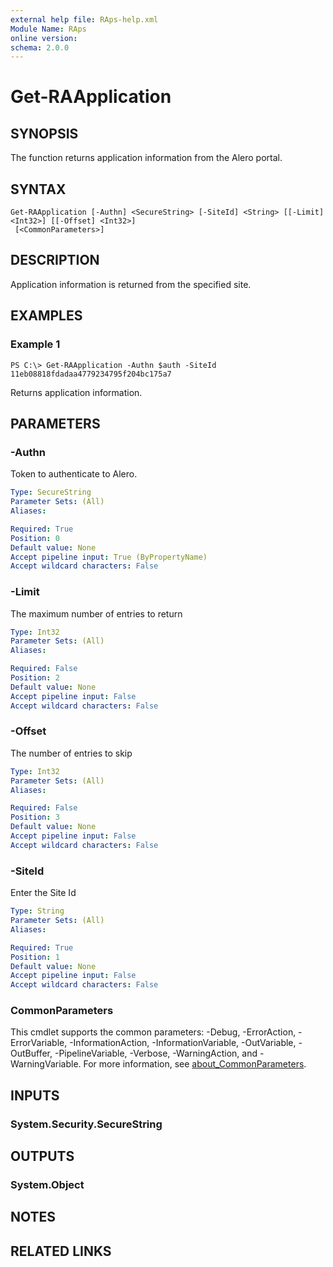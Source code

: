 ```yaml
---
external help file: RAps-help.xml
Module Name: RAps
online version:
schema: 2.0.0
---
```


# Get-RAApplication

## SYNOPSIS
The function returns application information from the Alero portal.

## SYNTAX

```
Get-RAApplication [-Authn] <SecureString> [-SiteId] <String> [[-Limit] <Int32>] [[-Offset] <Int32>]
 [<CommonParameters>]
```

## DESCRIPTION
Application information is returned from the specified site.

## EXAMPLES

### Example 1
```
PS C:\> Get-RAApplication -Authn $auth -SiteId 11eb08818fdadaa4779234795f204bc175a7
```

Returns application information.

## PARAMETERS

### -Authn
Token to authenticate to Alero.

```yaml
Type: SecureString
Parameter Sets: (All)
Aliases:

Required: True
Position: 0
Default value: None
Accept pipeline input: True (ByPropertyName)
Accept wildcard characters: False
```

### -Limit
The maximum number of entries to return

```yaml
Type: Int32
Parameter Sets: (All)
Aliases:

Required: False
Position: 2
Default value: None
Accept pipeline input: False
Accept wildcard characters: False
```

### -Offset
The number of entries to skip

```yaml
Type: Int32
Parameter Sets: (All)
Aliases:

Required: False
Position: 3
Default value: None
Accept pipeline input: False
Accept wildcard characters: False
```

### -SiteId
Enter the Site Id

```yaml
Type: String
Parameter Sets: (All)
Aliases:

Required: True
Position: 1
Default value: None
Accept pipeline input: False
Accept wildcard characters: False
```

### CommonParameters
This cmdlet supports the common parameters: -Debug, -ErrorAction, -ErrorVariable, -InformationAction, -InformationVariable, -OutVariable, -OutBuffer, -PipelineVariable, -Verbose, -WarningAction, and -WarningVariable. For more information, see [about_CommonParameters](http://go.microsoft.com/fwlink/?LinkID=113216).

## INPUTS

### System.Security.SecureString
## OUTPUTS

### System.Object
## NOTES

## RELATED LINKS
